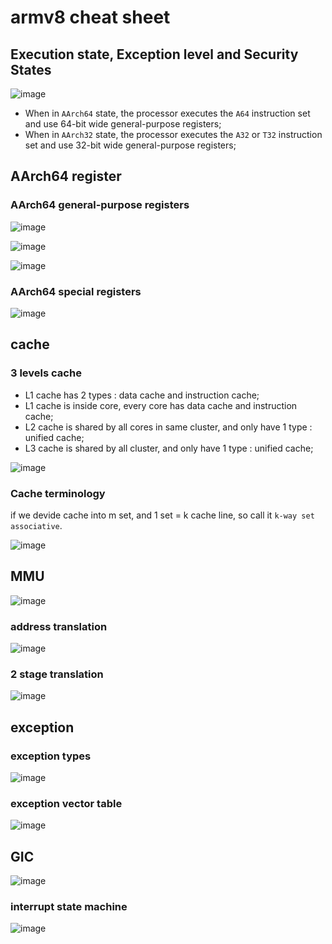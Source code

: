 # armv8 cheat sheet

## Execution state, Exception level and Security States

![image](https://user-images.githubusercontent.com/10084724/202102813-68651cab-0ce8-4d9c-919c-bb048b871dcd.png)

- When in `AArch64` state, the processor executes the `A64` instruction set and use 64-bit wide general-purpose registers;
- When in `AArch32` state, the processor executes the `A32` or `T32` instruction set and use 32-bit wide general-purpose registers;

## AArch64 register

### AArch64 general-purpose registers

![image](https://user-images.githubusercontent.com/10084724/202106102-31153931-ba3a-4bb8-93d0-19e58fefa19c.png)

![image](https://user-images.githubusercontent.com/10084724/202125695-ae6840b3-dff6-4e6b-a88c-5f9e44e8b6fd.png)

![image](https://user-images.githubusercontent.com/10084724/202126401-2db7bc26-cd42-4827-8b4d-c3557798092b.png)

### AArch64 special registers

![image](https://user-images.githubusercontent.com/10084724/202105028-b2a77e2c-0344-42a4-b341-514334360c40.png)

## cache

### 3 levels cache

- L1 cache has 2 types : data cache and instruction cache;
- L1 cache is inside core, every core has data cache and instruction cache;
- L2 cache is shared by all cores in same cluster, and only have 1 type : unified cache;
- L3 cache is shared by all cluster, and only have 1 type : unified cache;

![image](https://user-images.githubusercontent.com/10084724/202107354-708bd0ba-40e4-468d-ad3e-54bdeca43806.png)

###  Cache terminology

if we devide cache into m set, and 1 set = k cache line, so call it `k-way set associative`.

![image](https://user-images.githubusercontent.com/10084724/202107485-df0ed001-2154-4540-80d5-f48502390630.png)

## MMU

![image](https://user-images.githubusercontent.com/10084724/202107825-180afef8-7246-4101-aaa4-7822903487ce.png)

### address translation

![image](https://user-images.githubusercontent.com/10084724/202108168-b07aaefe-b49b-42bf-b00d-baaf7c726623.png)

### 2 stage translation

![image](https://user-images.githubusercontent.com/10084724/202108758-dbfd071e-3625-4f00-b157-b4aca3b01219.png)

## exception

### exception types

![image](https://user-images.githubusercontent.com/10084724/202137939-9015e502-84c9-42ea-bd55-92df8b51ee64.png)

### exception vector table

![image](https://user-images.githubusercontent.com/10084724/202140804-113c2859-dc7a-4b86-a773-0ac0d4999a8e.png)

## GIC

![image](https://user-images.githubusercontent.com/10084724/202635723-ec661713-d727-45d9-8b47-fa5bf792b814.png)

### interrupt state machine

![image](https://user-images.githubusercontent.com/10084724/202636007-fbe5012c-ed52-4633-b61e-d154209fff48.png)


